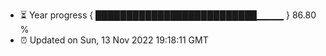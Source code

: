 - ⏳ Year progress { ██████████████████████████▁▁▁▁ } 86.80 %
- ⏰ Updated on Sun, 13 Nov 2022 19:18:11 GMT

